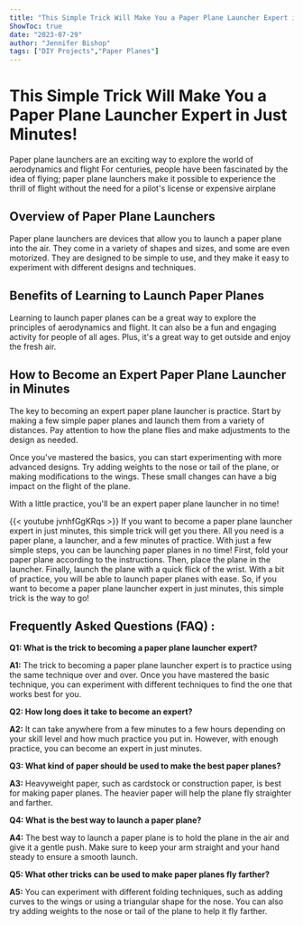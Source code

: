 ```yaml
---
title: "This Simple Trick Will Make You a Paper Plane Launcher Expert in Just Minutes!"
ShowToc: true 
date: "2023-07-29"
author: "Jennifer Bishop" 
tags: ["DIY Projects","Paper Planes"]
---
```

# This Simple Trick Will Make You a Paper Plane Launcher Expert in Just Minutes!

Paper plane launchers are an exciting way to explore the world of aerodynamics and flight For centuries, people have been fascinated by the idea of flying; paper plane launchers make it possible to experience the thrill of flight without the need for a pilot's license or expensive airplane

## Overview of Paper Plane Launchers

Paper plane launchers are devices that allow you to launch a paper plane into the air. They come in a variety of shapes and sizes, and some are even motorized. They are designed to be simple to use, and they make it easy to experiment with different designs and techniques.

## Benefits of Learning to Launch Paper Planes

Learning to launch paper planes can be a great way to explore the principles of aerodynamics and flight. It can also be a fun and engaging activity for people of all ages. Plus, it's a great way to get outside and enjoy the fresh air.

## How to Become an Expert Paper Plane Launcher in Minutes

The key to becoming an expert paper plane launcher is practice. Start by making a few simple paper planes and launch them from a variety of distances. Pay attention to how the plane flies and make adjustments to the design as needed.

Once you've mastered the basics, you can start experimenting with more advanced designs. Try adding weights to the nose or tail of the plane, or making modifications to the wings. These small changes can have a big impact on the flight of the plane.

With a little practice, you'll be an expert paper plane launcher in no time!

{{< youtube jvnhfGgKRqs >}} 
If you want to become a paper plane launcher expert in just minutes, this simple trick will get you there. All you need is a paper plane, a launcher, and a few minutes of practice. With just a few simple steps, you can be launching paper planes in no time! First, fold your paper plane according to the instructions. Then, place the plane in the launcher. Finally, launch the plane with a quick flick of the wrist. With a bit of practice, you will be able to launch paper planes with ease. So, if you want to become a paper plane launcher expert in just minutes, this simple trick is the way to go!

## Frequently Asked Questions (FAQ) :
**Q1: What is the trick to becoming a paper plane launcher expert?**

**A1:** The trick to becoming a paper plane launcher expert is to practice using the same technique over and over. Once you have mastered the basic technique, you can experiment with different techniques to find the one that works best for you.

**Q2: How long does it take to become an expert?**

**A2:** It can take anywhere from a few minutes to a few hours depending on your skill level and how much practice you put in. However, with enough practice, you can become an expert in just minutes.

**Q3: What kind of paper should be used to make the best paper planes?**

**A3:** Heavyweight paper, such as cardstock or construction paper, is best for making paper planes. The heavier paper will help the plane fly straighter and farther.

**Q4: What is the best way to launch a paper plane?**

**A4:** The best way to launch a paper plane is to hold the plane in the air and give it a gentle push. Make sure to keep your arm straight and your hand steady to ensure a smooth launch.

**Q5: What other tricks can be used to make paper planes fly farther?**

**A5:** You can experiment with different folding techniques, such as adding curves to the wings or using a triangular shape for the nose. You can also try adding weights to the nose or tail of the plane to help it fly farther.



